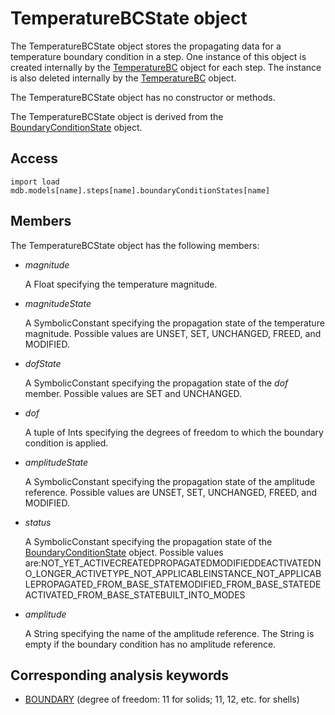 # TemperatureBCState object

The TemperatureBCState object stores the propagating data for a temperature boundary condition in a step. One instance of this object is created internally by the [TemperatureBC](https://help.3ds.com/2022/english/DSSIMULIA_Established/SIMACAEKERRefMap/simaker-c-temperaturebcpyc.htm?ContextScope=all) object for each step. The instance is also deleted internally by the [TemperatureBC](https://help.3ds.com/2022/english/DSSIMULIA_Established/SIMACAEKERRefMap/simaker-c-temperaturebcpyc.htm?ContextScope=all) object.

The TemperatureBCState object has no constructor or methods.

The TemperatureBCState object is derived from the [BoundaryConditionState](https://help.3ds.com/2022/english/DSSIMULIA_Established/SIMACAEKERRefMap/simaker-c-boundaryconditionstatepyc.htm?ContextScope=all) object.

## Access

```
import load
mdb.models[name].steps[name].boundaryConditionStates[name]
```

## Members

The TemperatureBCState object has the following members:

- *magnitude*

  A Float specifying the temperature magnitude.

- *magnitudeState*

  A SymbolicConstant specifying the propagation state of the temperature magnitude. Possible values are UNSET, SET, UNCHANGED, FREED, and MODIFIED.

- *dofState*

  A SymbolicConstant specifying the propagation state of the *dof* member. Possible values are SET and UNCHANGED.

- *dof*

  A tuple of Ints specifying the degrees of freedom to which the boundary condition is applied.

- *amplitudeState*

  A SymbolicConstant specifying the propagation state of the amplitude reference. Possible values are UNSET, SET, UNCHANGED, FREED, and MODIFIED.

- *status*

  A SymbolicConstant specifying the propagation state of the [BoundaryConditionState](https://help.3ds.com/2022/english/DSSIMULIA_Established/SIMACAEKERRefMap/simaker-c-boundaryconditionstatepyc.htm?ContextScope=all) object. Possible values are:NOT_YET_ACTIVECREATEDPROPAGATEDMODIFIEDDEACTIVATEDNO_LONGER_ACTIVETYPE_NOT_APPLICABLEINSTANCE_NOT_APPLICABLEPROPAGATED_FROM_BASE_STATEMODIFIED_FROM_BASE_STATEDEACTIVATED_FROM_BASE_STATEBUILT_INTO_MODES

- *amplitude*

  A String specifying the name of the amplitude reference. The String is empty if the boundary condition has no amplitude reference.



## Corresponding analysis keywords

- [BOUNDARY](https://help.3ds.com/2022/english/DSSIMULIA_Established/SIMACAEKEYRefMap/simakey-r-boundary.htm?ContextScope=all#simakey-r-boundary) (degree of freedom: 11 for solids; 11, 12, etc. for shells)